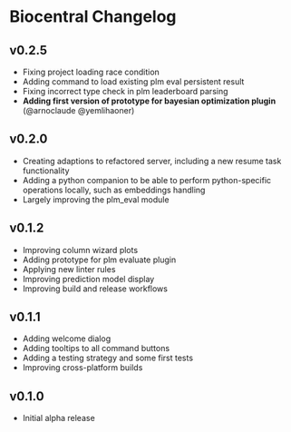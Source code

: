 # Biocentral Changelog

## v0.2.5
* Fixing project loading race condition
* Adding command to load existing plm eval persistent result
* Fixing incorrect type check in plm leaderboard parsing
* **Adding first version of prototype for bayesian optimization plugin** (@arnoclaude @yemlihaoner)

## v0.2.0
* Creating adaptions to refactored server, including a new resume task functionality
* Adding a python companion to be able to perform python-specific operations locally, such as embeddings handling
* Largely improving the plm_eval module

## v0.1.2
* Improving column wizard plots
* Adding prototype for plm evaluate plugin
* Applying new linter rules
* Improving prediction model display
* Improving build and release workflows

## v0.1.1
* Adding welcome dialog
* Adding tooltips to all command buttons
* Adding a testing strategy and some first tests
* Improving cross-platform builds

## v0.1.0
* Initial alpha release